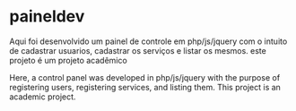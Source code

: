 # paineldev

Aqui foi desenvolvido um painel de controle em php/js/jquery com o intuito de cadastrar usuarios, cadastrar os serviços e listar os mesmos. 
este projeto é um projeto acadêmico



Here, a control panel was developed in php/js/jquery with the purpose of registering users, registering services, and listing them. 
This project is an academic project.
